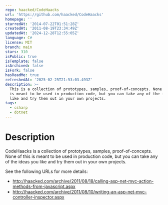 ```yaml
---
repo: haacked/CodeHaacks
url: 'https://github.com/haacked/CodeHaacks'
homepage: ''
starredAt: '2014-07-22T01:51:28Z'
createdAt: '2011-08-19T23:34:49Z'
updatedAt: '2024-12-28T12:55:05Z'
language: C#
license: MIT
branch: main
stars: 310
isPublic: true
isTemplate: false
isArchived: false
isFork: false
hasReadMe: true
refreshedAt: '2025-02-25T21:53:03.493Z'
description: >-
  This is a collection of prototypes, samples, proof-of-concepts. None of this
  is meant to be used in production code, but you can take any of the ideas you
  like and try them out in your own projects.
tags:
  - csharp
  - dotnet
---
```


# Description

CodeHaacks is a collection of prototypes, samples, proof-of-concepts. None of this is meant to be 
used in production code, but you can take any of the ideas you like and try them out in your own 
projects.

See the following URLs for more details:

* http://haacked.com/archive/2011/08/18/calling-asp-net-mvc-action-methods-from-javascript.aspx
* http://haacked.com/archive/2011/08/10/writing-an-asp-net-mvc-controller-inspector.aspx
